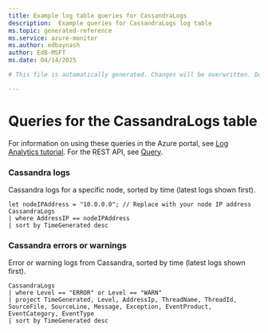```yaml
---
title: Example log table queries for CassandraLogs
description:  Example queries for CassandraLogs log table
ms.topic: generated-reference
ms.service: azure-monitor
ms.author: edbaynash
author: EdB-MSFT
ms.date: 04/14/2025

# This file is automatically generated. Changes will be overwritten. Do not change this file directly. 

---
```


# Queries for the CassandraLogs table

For information on using these queries in the Azure portal, see [Log Analytics tutorial](/azure/azure-monitor/logs/log-analytics-tutorial). For the REST API, see [Query](/azure/azure-monitor/logs/api/overview).


### Cassandra logs  


Cassandra logs for a specific node, sorted by time (latest logs shown first).  

```query
let nodeIPAddress = "10.0.0.0"; // Replace with your node IP address
CassandraLogs
| where AddressIP == nodeIPAddress
| sort by TimeGenerated desc
```



### Cassandra errors or warnings  


Error or warning logs from Cassandra, sorted by time (latest logs shown first).  

```query
CassandraLogs
| where Level == "ERROR" or Level == "WARN"
| project TimeGenerated, Level, AddressIp, ThreadName, ThreadId, SourceFile, SourceLine, Message, Exception, EventProduct, EventCategory, EventType
| sort by TimeGenerated desc
```

